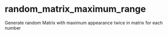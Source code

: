 # random_matrix_maximum_range
Generate random Matrix with maximum appearance twice in matrix for each number
